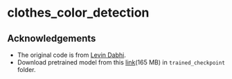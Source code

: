 # clothes_color_detection

## Acknowledgements

-   The original code is from [Levin Dabhi](https://github.com/levindabhi/cloth-segmentation).
-   Download pretrained model from this  [link](https://drive.google.com/file/d/1mhF3yqd7R-Uje092eypktNl-RoZNuiCJ/view?usp=sharing)(165 MB) in  `trained_checkpoint`  folder.
